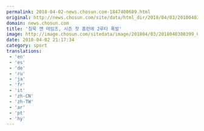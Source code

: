 ```yaml
---
permalink: 2018-04-02-news.chosun.com-1847400689.html
original: http://news.chosun.com/site/data/html_dir/2018/04/03/2018040300414.html
domain: news.chosun.com
title: '침묵 깬 테임즈, 시즌 첫 홈런에 2루타 폭발'
image: http://image.chosun.com/sitedata/image/201804/03/2018040300399_0.jpg
date: 2018-04-02 21:17:34
category: sport
translations: 
 - 'en'
 - 'es'
 - 'de'
 - 'ru'
 - 'ja'
 - 'fr'
 - 'it'
 - 'zh-CN'
 - 'zh-TW'
 - 'ar'
 - 'pt'
 - 'hy'
---
```



